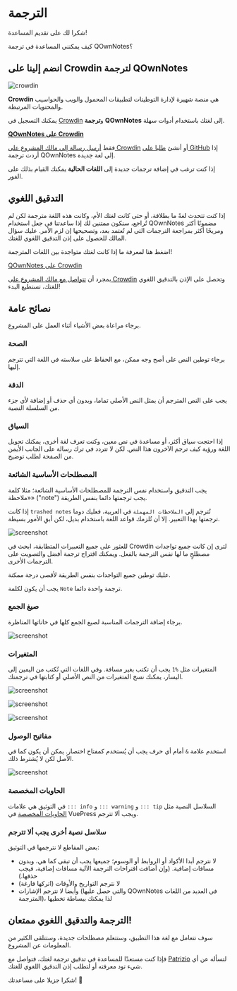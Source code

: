 # الترجمة

شكرا لك على تقديم المساعدة!

كيف يمكنني المساعدة في ترجمة QOwnNotes؟

## انضم إلينا على Crowdin لترجمة QOwnNotes

![crowdin](/img/crowdin.png)

**Crowdin** هي منصة شهيرة لإدارة التوطينات لتطبيقات المحمول والويب والحواسيب والمحتويات المرتبطة.

يمكنك التسجيل في [Crowdin](https://crowdin.com/project/qownnotes) و**ترجمة** **QOwnNotes** إلى لغتك باستخدام أدوات سهلة.

**[QOwnNotes على Crowdin](https://crowdin.com/project/qownnotes)**

فقط [أرسل رسالة إلى مالك المشروع على Crowdin](https://crowdin.com/profile/pbek) أو أنشئ [طلبا على GitHub](https://github.com/pbek/QOwnNotes/issues) إذا أردت ترجمة QOwnNotes إلى لغة جديدة.

إذا كنت ترغب في إضافة ترجمات جديدة إلى **اللغات الحالية** يمكنك القيام بذلك على الفور.

## التدقيق اللغوي

إذا كنت تتحدث لغةً ما بطلاقة، أو حتى كانت لغتك الأم، وكانت هذه اللغة مترجمة لكن لم تُراجع، سنكون ممتنين لك إذا ساعدتنا في جعل استخدام QOwnNotes مضمونًا أكثر ومريحًا أكثر بمراجعة الترجمات التي لم تُعتمد بعد، وتصحيحها إن لزم الأمر. عليك سؤال المالك للحصول على إذن التدقيق اللغوي للغتك.

اضغط هنا لمعرفة ما إذا كانت لغتك متواجدة بين اللغات المترجمة!

[QOwnNotes على Crowdin](https://translate.qownnotes.org/)

بمجرد أن [تتواصل مع مالك المشروع على Crowdin](https://crowdin.com/profile/pbek) وتحصل على الإذن بالتدقيق اللغوي للغتك، تستطيع البدء!

## نصائح عامة

برجاء مراعاة بعض الأشياء أثناء العمل على المشروع.

### الصحة

برجاء توطين النص على أصح وجه ممكن، مع الحفاظ على سلاسته في اللغة التي تترجم إليها.

### الدقة

يجب على النص المترجم أن يمثل النص الأصلي تماما، وبدون أي حذف أو إضافة لأي جزء من السلسلة النصية.

### السياق

إذا احتجت سياق أكثر، أو مساعدة في نص معين، وكنت تعرف لغة أخرى، يمكنك تحويل اللغة ورؤية كيف ترجم الآخرون هذا النص. لكن لا تتردد في ترك رسالة على الجانب الأيمن من الصفحة لطلب توضيح.

### المصطلحات الأساسية الشائعة

يجب التدقيق واستخدام نفس الترجمة للمصطلحات الأساسية الشائعة؛ مثلا كلمة «ملاحظة» ("note") يجب ترجمتها دائما بنفس الطريقة.

إذا كانت `trashed notes` تُترجم إلى `الملاحظات المهملة` في العربية، فعليك دوما ترجمتها بهذا التعبير. إلا أن تُلزمك قواعد اللغة باستخدام بديل، لكن أبقِ الأمور بسيطة.

![screenshot](/img/crowdin/screenshot-7.png)

للعثور على جميع التعبيرات المتطابقة، ابحث في Crowdin لترى إن كانت جميع تواجدات مصطلحٍ ما لها نفس الترجمة بالفعل. ويمكنك اقتراح ترجمة أفضل والتصويت على الترجمات الأخرى.

عليك توطين جميع التواجدات بنفس الطريقة لأقصى درجة ممكنة.

يجب أن يكون لكلمة `Note` ترجمة واحدة دائما.

### صيغ الجمع

برجاء إضافة الترجمات المناسبة لصيغ الجمع كلها في خاناتها المناظرة.

![screenshot](/img/crowdin/screenshot-4.png)

### المتغيرات

المتغيرات مثل `%1` يجب أن تكتب بغير مسافة. وفي اللغات التي تُكتب من اليمين إلى اليسار، يمكنك نسخ المتغيرات من النص الأصلي أو كتابتها في ترجمتك.

![screenshot](/img/crowdin/screenshot-1.png)

![screenshot](/img/crowdin/screenshot-5.png)

![screenshot](/img/crowdin/screenshot-3.png)

### مفاتيح الوصول

استخدم علامة `&` أمام أي حرف يجب أن يُستخدم كمفتاح اختصار. يمكن أن يكون كما في الأصل لكن لا يُشترط ذلك.

![screenshot](/img/crowdin/screenshot-4.png)

### الحاويات المخصصة

السلاسل النصية مثل <code dir="ltr">::: tip</code> و <code dir="ltr">::: warning</code> و <code dir="ltr">::: info</code> في التوثيق هي علامات [الحاويات المخصصة](https://vuepress.vuejs.org/guide/markdown.html#custom-containers) في VuePress ويجب ألا تترجم.

### سلاسل نصية أخرى يجب ألا تترجم

بعض المقاطع لا نترجمها في التوثيق:

- لا نترجم أبدا الأكواد أو الروابط أو الوسوم؛ جميعها يجب أن تبقى كما هي، وبدون مسافات إضافية. (وإن أضافت اقتراحات الترجمة الآلية مسافات إضافية، فيجب حذفها.)
- لا نترجم التواريخ والأوقات (اتركها فارغة)
- وأيضا لا نترجم الإشارات (والتي حصل عليها QOwnNotes في العديد من اللغات المترجمة)، لذا يمكنك ببساطة تخطيها

## الترجمة والتدقيق اللغوي ممتعان!

سوف تتعامل مع لغة هذا التطبيق، وستتعلم مصطلحات جديدة، وستتلقى الكثير من المعلومات عن المشروع.

فإذا كنت مستعدًا للمساعدة في تدقيق ترجمة لغتك، فتواصل مع [Patrizio](https://crowdin.com/profile/pbek) لتسأله عن أي شيء تود معرفته أو لتطلب إذن التدقيق اللغوي للغتك.

شكرا جزيلا على مساعدتك! 🙂
